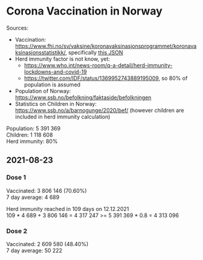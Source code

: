 # Corona Vaccination in Norway

Sources:

- Vaccination: <https://www.fhi.no/sv/vaksine/koronavaksinasjonsprogrammet/koronavaksinasjonsstatistikk/>, specifically [this JSON](https://www.fhi.no/api/chartdata/api/99119)
- Herd immunity factor is not know, yet:
  - <https://www.who.int/news-room/q-a-detail/herd-immunity-lockdowns-and-covid-19>
  - <https://twitter.com/IDF/status/1369952743889195009>, so 80% of population is assumed
- Population of Norway: <https://www.ssb.no/befolkning/faktaside/befolkningen>
- Statistics on Children in Norway: https://www.ssb.no/a/barnogunge/2020/bef/ (however children are included in herd immunity calculation)

Population: 5 391 369  
Children: 1 118 608  
Herd immunity: 80%  

## 2021-08-23

### Dose 1

Vaccinated: 3 806 146 (70.60%)  
7 day average: 4 689

Herd immunity reached in 109 days on 12.12.2021  
109 * 4 689 + 3 806 146 = 4 317 247 >= 5 391 369 * 0.8 = 4 313 096

### Dose 2

Vaccinated: 2 609 580 (48.40%)  
7 day average: 50 222


